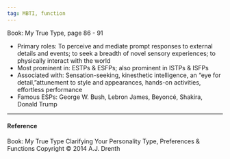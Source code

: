 ```yaml
---
tag: MBTI, function
---
```


Book: My True Type, page 86 - 91

- Primary roles: To perceive and mediate prompt responses to external details and events; to seek a breadth of novel sensory experiences; to physically interact with the world
- Most prominent in: ESTPs & ESFPs; also prominent in ISTPs & ISFPs
- Associated with: Sensation-seeking, kinesthetic intelligence, an “eye for detail,”attunement to style and appearances, hands-on activities, effortless performance
- Famous ESPs: George W. Bush, Lebron James, Beyoncé, Shakira, Donald Trump

---

#### Reference

Book: My True Type
Clarifying Your Personality Type, Preferences & Functions
Copyright © 2014
A.J. Drenth
